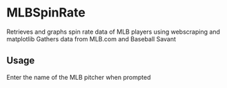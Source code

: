 # MLBSpinRate
Retrieves and graphs spin rate data of MLB players using webscraping and matplotlib
Gathers data from MLB.com and Baseball Savant

## Usage
Enter the name of the MLB pitcher when prompted
